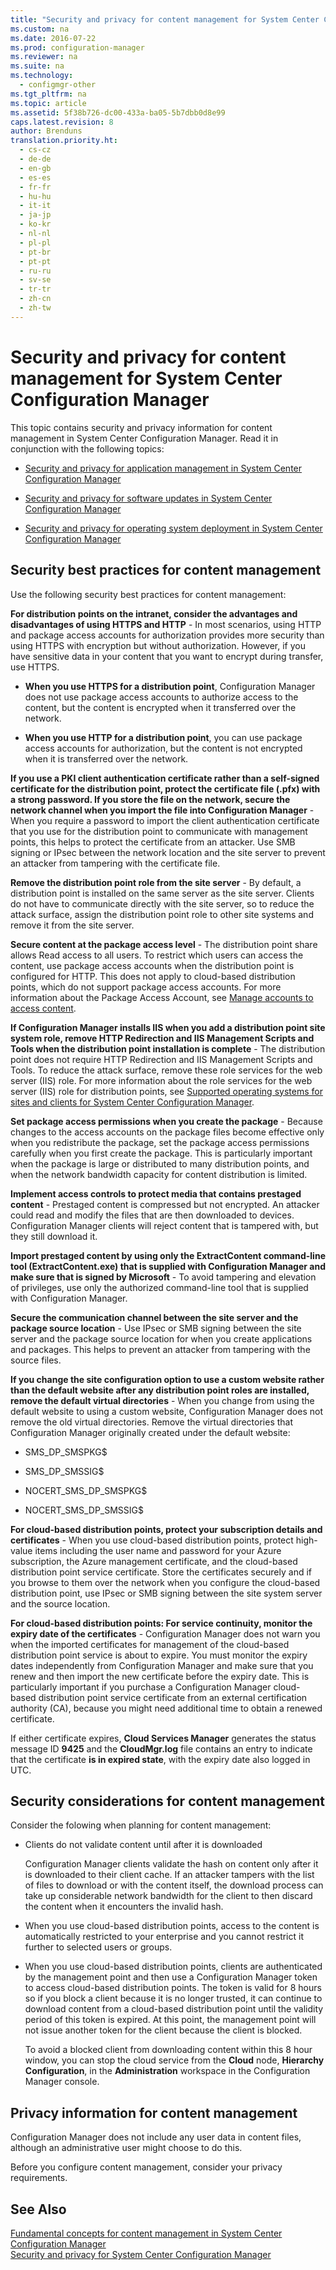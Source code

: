 ```yaml
---
title: "Security and privacy for content management for System Center Configuration Manager"
ms.custom: na
ms.date: 2016-07-22
ms.prod: configuration-manager
ms.reviewer: na
ms.suite: na
ms.technology:
  - configmgr-other
ms.tgt_pltfrm: na
ms.topic: article
ms.assetid: 5f38b726-dc00-433a-ba05-5b7dbb0d8e99
caps.latest.revision: 8
author: Brenduns
translation.priority.ht:
  - cs-cz
  - de-de
  - en-gb
  - es-es
  - fr-fr
  - hu-hu
  - it-it
  - ja-jp
  - ko-kr
  - nl-nl
  - pl-pl
  - pt-br
  - pt-pt
  - ru-ru
  - sv-se
  - tr-tr
  - zh-cn
  - zh-tw
---
```

# Security and privacy for content management for System Center Configuration Manager
This topic contains security and privacy information for content management in System Center Configuration Manager. Read it in conjunction with the following topics:  

-   [Security and privacy for application management in System Center Configuration Manager](../../../apps/plan-design/security-and-privacy-for-application-management.md)  

-   [Security and privacy for software updates in System Center Configuration Manager](../../../sup/deploy-use/security-and-privacy-for-software-updates.md)  

-   [Security and privacy for operating system deployment in System Center Configuration Manager](../../../osd/plan-design/security-and-privacy-for-operating-system-deployment.md)  

##  <a name="BKMK_Security_ContentManagement"></a> Security best practices for content management  
 Use the following security best practices for content management:  

 **For distribution points on the intranet, consider the advantages and disadvantages of using HTTPS and HTTP** - In most scenarios, using HTTP and package access accounts for authorization provides more security than using HTTPS with encryption but without authorization. However, if you have sensitive data in your content that you want to encrypt during transfer, use HTTPS.  

-   **When you use HTTPS for a distribution point**, Configuration Manager does not use package access accounts to authorize access to the content, but the content is encrypted when it transferred over the network.  

-   **When you use HTTP for a distribution point**, you can use package access accounts for authorization, but the content is not encrypted when it is transferred over the network.  


**If you use a PKI client authentication certificate rather than a self-signed certificate for the distribution point, protect the certificate file (.pfx) with a strong password. If you store the file on the network, secure the network channel when you import the file into Configuration Manager** - When you require a password to import the client authentication certificate that you use for the distribution point to communicate with management points, this helps to protect the certificate from an attacker. Use SMB signing or IPsec between the network location and the site server to prevent an attacker from tampering with the certificate file.  

**Remove the distribution point role from the site server** - By default, a distribution point is installed on the same server as the site server. Clients do not have to communicate directly with the site server, so to reduce the attack surface, assign the distribution point role to other site systems and remove it from the site server.  

**Secure content at the package access level** -  The distribution point share allows Read access to all users. To restrict which users can access the content, use package access accounts when the distribution point is configured for HTTP. This does not apply to cloud-based distribution points,  which do not support package access accounts. For more information about the Package Access Account, see [Manage accounts to access content](../../../core/plan-design/hierarchy/manage-accounts-to-access-content.md).


**If Configuration Manager installs IIS when you add a distribution point site system role, remove HTTP Redirection and IIS Management Scripts and Tools when the distribution point installation is complete** - The distribution point does not require HTTP Redirection and IIS Management Scripts and Tools. To reduce the attack surface, remove these role services for the web server (IIS) role.  For more information about the role services for the web server (IIS) role for distribution points, see   [Supported operating systems for sites and clients for System Center Configuration Manager](../Topic/Supported%20operating%20systems%20for%20sites%20and%20clients%20for%20System%20Center%20Configuration%20Manager.md).  

**Set package access permissions when you create the package** -  Because changes to the access accounts on the package files become effective only when you redistribute the package, set the package access permissions carefully when you first create the package. This is particularly important when the package is large or distributed to many distribution points, and when the network bandwidth capacity for content distribution is limited.  

**Implement access controls to protect media that contains prestaged content** - Prestaged content is compressed but not encrypted. An attacker could read and modify the files that are then downloaded to devices. Configuration Manager clients will reject content that is tampered with, but they still download it.  

**Import prestaged content by using only the ExtractContent command-line tool (ExtractContent.exe) that is supplied with Configuration Manager and make sure that is signed by Microsoft** -  To avoid tampering and elevation of privileges, use only the authorized command-line tool that is supplied with Configuration Manager.  

**Secure the communication channel between the site server and the package source location** - Use IPsec or SMB signing between the site server and the package source location for when you create applications and packages. This helps to prevent an attacker from tampering with the source files.  

**If you change the site configuration option to use a custom website rather than the default website after any distribution point roles are installed, remove the default virtual directories** - When you change from using the default website to using a custom website, Configuration Manager does not remove the old virtual directories. Remove the virtual directories that Configuration Manager originally created under the default website:  

-   SMS_DP_SMSPKG$  

-   SMS_DP_SMSSIG$  

-   NOCERT_SMS_DP_SMSPKG$  

-   NOCERT_SMS_DP_SMSSIG$  

**For cloud-based distribution points, protect your subscription details and certificates** - When you use cloud-based distribution points, protect high-value items including the user name and password for your  Azure subscription, the Azure management certificate, and the cloud-based distribution point service certificate. Store the certificates securely and if you browse to them over the network when you configure the cloud-based distribution point, use IPsec or SMB signing between the site system server and the source location.  

**For cloud-based distribution points: For service continuity, monitor the expiry date of the certificates** -  Configuration Manager does not warn you when the imported certificates for management of the cloud-based distribution point service is about to expire. You must monitor the expiry dates independently from Configuration Manager and make sure that you renew and then import the new certificate before the expiry date. This is particularly important if you purchase a Configuration Manager cloud-based distribution point service certificate from an external certification authority (CA), because you might need additional time to obtain a renewed certificate.  

 If either certificate expires, **Cloud Services Manager** generates the status message ID **9425** and the **CloudMgr.log** file contains an entry to indicate that the certificate **is in expired state**, with the expiry date also logged in UTC.  

## Security considerations for content management  
Consider the folowing when planning for content management:  

-   Clients do not validate content until after it is downloaded  

     Configuration Manager clients validate the hash on content only after it is downloaded to their client cache. If an attacker tampers with the list of files to download or with the content itself, the download process can take up considerable network bandwidth for the client to then discard the content when it encounters the invalid hash.  

-   When you use cloud-based distribution points, access to the content is automatically restricted to your enterprise and you cannot restrict it further to selected users or groups.  

-   When you use cloud-based distribution points, clients are authenticated by the management point and then use a Configuration Manager token to access cloud-based distribution points. The token is valid for 8 hours so if you block a client because it is no longer trusted, it can continue to download content from a cloud-based distribution point until the validity period of this token is expired. At this point, the management point will not issue another token for the client because the client is blocked.  

     To avoid a blocked client from downloading content within this 8 hour window, you can stop the cloud service from the **Cloud** node, **Hierarchy Configuration**, in the **Administration** workspace in the Configuration Manager console.  

##  <a name="BKMK_Privacy_ContentManagement"></a> Privacy information for content management  
 Configuration Manager does not include any user data in content files, although an administrative user might choose to do this.  

 Before you configure content management, consider your privacy requirements.  

## See Also  
 [Fundamental concepts for content management in System Center Configuration Manager](../../../core/plan-design/hierarchy/fundamental-concepts-for-content-management.md)   
 [Security and privacy for System Center Configuration Manager](../../../core/plan-design/security/security-and-privacy.md)
